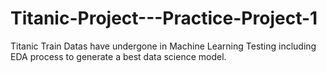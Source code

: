 # Titanic-Project---Practice-Project-1
Titanic Train Datas have undergone in Machine Learning Testing including EDA process to generate a best data science model.
